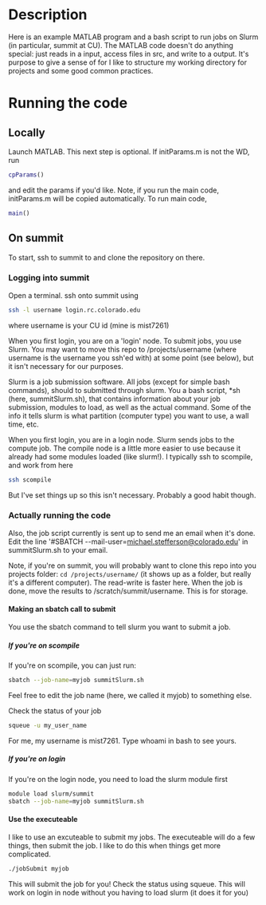 # Description

Here is an example MATLAB program and a bash script to run jobs on Slurm (in particular, summit at CU). The MATLAB code doesn't do anything special: just reads in a input, access files in src, and write to a output. It's purpose to give a sense of for I like to structure my working directory for projects and some good common practices.


# Running the code
## Locally
Launch MATLAB. This next step is optional. If initParams.m is not the WD, run
```matlab
cpParams()
```
and edit the params if you'd like. Note, if you run the main code, initParams.m will be copied automatically. To run main code, 
```matlab
main()
```

## On summit

To start, ssh to summit to and clone the repository on there.

### Logging into summit
Open a terminal. ssh onto summit
using

```bash
ssh -l username login.rc.colorado.edu
```
where username is your CU id (mine is mist7261)

When you first login, you are on a 'login' node. To submit jobs, you use Slurm. You may want to move this repo to /projects/username (where username is the username you ssh'ed with) at some point (see below), but it isn't necessary for our purposes.

Slurm is a job submission software. All jobs (except for simple bash commands), should to submitted through slurm. You a bash script, \*sh (here, summitSlurm.sh), that contains information about your job submission, modules to load, as well as the actual command. Some of the info it tells slurm is what partition (computer type) you want to use, a wall time, etc.

When you first login, you are in a login node. Slurm sends jobs to the compute job. The compile node is a little more easier to use because it already had some modules loaded (like slurm!).  I typically ssh to scompile, and work from here
```bash
ssh scompile
```
But I've set things up so this isn't necessary. Probably a good habit though.

### Actually running the code

Also, the job script currently is sent up to send me an email when it's done. Edit the line
'#SBATCH --mail-user=michael.stefferson@colorado.edu'
in summitSlurm.sh to your email.

Note, if you're on summit, you will probably want to clone this repo into you projects folder: `cd /projects/username/` (it shows up as a folder, but really it's a different computer). The read-write is faster here. When the job is done, move the results
to /scratch/summit/username. This is for storage.

#### Making an sbatch call to submit

You use the sbatch command to tell slurm you want to submit a job. 
##### If you're on scompile
If you're on scompile, you can just run:

```bash
sbatch --job-name=myjob summitSlurm.sh
```
Feel free to edit the job name (here, we called it myjob) to something else.

Check the status of your job

```bash
squeue -u my_user_name
```
For me, my username is mist7261. Type whoami in bash to see yours.

##### If you're on login
If you're on the login node, you need to load the slurm module first

```bash
module load slurm/summit
sbatch --job-name=myjob summitSlurm.sh
```
#### Use the executeable
I like to use an excuteable to submit my jobs. The executeable will do a few things, then submit the job. I like to do this when things get more complicated.

```bash
./jobSubmit myjob
```
This will submit the job for you! Check the status using squeue. This will work on login in node without you having to load slurm (it does it for you)

